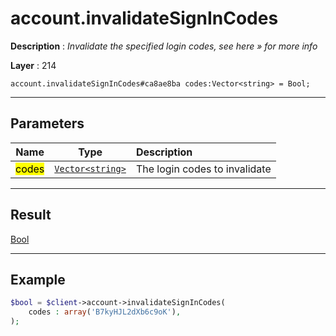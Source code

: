 # account.invalidateSignInCodes

**Description** : *Invalidate the specified login codes, see here &raquo; for more info*

**Layer** : 214

```tl
account.invalidateSignInCodes#ca8ae8ba codes:Vector<string> = Bool;
```

---

## Parameters

| Name | Type | Description |
| :---: | :---: | :--- |
| <mark>codes</mark> | [`Vector<string>`](type/string) | The login codes to invalidate |

---

## Result

[Bool](type/Bool)

---

## Example

```php
$bool = $client->account->invalidateSignInCodes(
	codes : array('B7kyHJL2dXb6c9oK'),
);
```